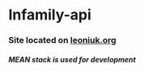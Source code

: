 # Infamily-api
### Site located on [leoniuk.org](https://leoniuk.org)
##### __MEAN__ stack is used for development